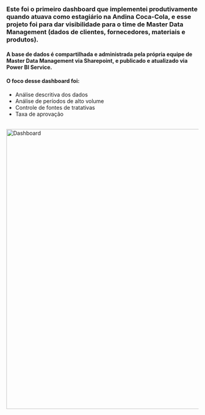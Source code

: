 ### Este foi o primeiro dashboard que implementei produtivamente quando atuava como estagiário na Andina Coca-Cola, e esse projeto foi para dar visibilidade para o time de Master Data Management (dados de clientes, fornecedores, materiais e produtos).  

#### A base de dados é compartilhada e administrada pela própria equipe de Master Data Management via Sharepoint, e publicado e atualizado via Power BI Service.
#### O foco desse dashboard foi:
* Análise descritiva dos dados
* Análise de períodos de alto volume
* Controle de fontes de tratativas
* Taxa de aprovação
<div style="display: inline_block"><br/>
    <img align="center" alt="Dashboard" height="735" width="1282" src="https://github.com/user-attachments/assets/876a778b-5d59-41f9-83f3-7c510fb5fdf5"/>
</div><br/>
